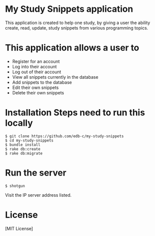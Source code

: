 # My Study Snippets application
This application is created to help one study, by giving a user the ability create, read, update, study snippets from various programming topics.

# This application allows a user to
  - Register for an account
  - Log into their account
  - Log out of their account
  - View all snippets currently in the database
  - Add snippets to the database
  - Edit their own snippets
  - Delete their own snippets

# Installation Steps need to run this locally

    $ git clone https://github.com/edb-c/my-study-snippets
    $ cd my-study-snippets
    $ bundle install
    $ rake db:create  
    $ rake db:migrate

# Run the server

    $ shotgun

Visit the IP server address listed.


# License
[MIT License]
